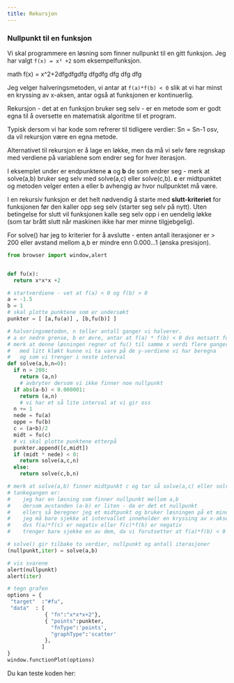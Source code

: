 ```yaml
---
title: Rekursjon
---
```


### Nullpunkt til en funksjon

Vi skal programmere en løsning som finner nullpunkt til en gitt funksjon.
Jeg har valgt `f(x) = x³ +2` som eksempelfunksjon.

math 
f(x) = x^2+2dfgdfgdfg
dfgdfg
dfg
dfg
dfg

Jeg velger halveringsmetoden, vi antar at `f(a)*f(b) < 0` slik at vi har minst
en kryssing av x-aksen, antar også at funksjonen er kontinuerlig.

Rekursjon - det at en funksjon bruker seg selv - er en metode som er godt egna til å oversette
en matematisk algoritme til et program.

Typisk dersom vi har kode som refrerer til tidligere verdier: Sn = Sn-1 osv, da vil rekursjon
være en egna metode.

Alternativet til rekursjon er å lage en løkke, men da må vi selv føre regnskap med verdiene på
variablene som endrer seg for hver iterasjon.

I eksemplet under er endpunktene **a** og **b** de som endrer seg - merk
at solve(a,b) bruker seg selv med solve(a,c) eller solve(c,b). **c** er midtpunktet
og metoden velger enten a eller b avhengig av hvor nullpunktet må være.

I en rekursiv funksjon er det helt nødvendig å starte med **slutt-kriteriet** for funksjonen
før den kaller opp seg selv (starter seg selv på nytt).
Uten betingelse for slutt vil funksjonen kalle seg selv opp i en uendelig løkke
(som tar brått slutt når maskinen ikke har mer minne tilgjebgelig).

For solve() har jeg to kriterier for å avslutte - enten antall iterasjoner er > 200
eller avstand mellom a,b er mindre enn 0.000...1 (ønska presisjon).


```python
from browser import window,alert


def fu(x):
  return x*x*x +2

# startverdiene - vet at f(a) < 0 og f(b) > 0
a = -1.5
b = 1
# skal plotte punktene som er undersøkt
punkter = [ [a,fu(a)] , [b,fu(b)] ]

# halveringsmetoden, n teller antall ganger vi halverer.
# a er nedre grense, b er øvre, antar at f(a) * f(b) < 0 dvs motsatt fortegn
# merk at denne løsningen regner ut fu() til samme x verdi flere ganger
#   med litt kløkt kunne vi ta vare på de y-verdiene vi har beregna
#   og som vi trenger i neste interval
def solve(a,b,n=0):
  if n > 200:
    return (a,n)
    # avbryter dersom vi ikke finner noe nullpunkt
  if abs(a-b) < 0.000001:
    return (a,n)
    # vi har et så lite interval at vi gir oss
  n += 1
  nede = fu(a)
  oppe = fu(b)
  c = (a+b)/2
  midt = fu(c)
  # vi skal plotte punktene etterpå
  punkter.append([c,midt])
  if (midt * nede) < 0:
    return solve(a,c,n)
  else:
    return solve(c,b,n)

# merk at solve(a,b) finner midtpunkt c og tar så solve(a,c) eller solve(c,b)
# tankegangen er:  
#    jeg har en løsning som finner nullpunkt mellom a,b 
#    dersom avstanden (a-b) er liten - da er det et nullpunkt
#    ellers så beregner jeg et midtpunkt og bruker løsningen på et mindre intervall
#    jeg må bare sjekke at intervallet inneholder en kryssing av x-aksen
#    dvs f(a)*f(c) er negativ eller f(c)*f(b) er negativ
#    trenger bare sjekke en av dem, da vi forutsetter at f(a)*f(b) < 0

# solve() gir tilbake to verdier, nullpunkt og antall iterasjoner
(nullpunkt,iter) = solve(a,b)

# vis svarene
alert(nullpunkt)
alert(iter)

# tegn grafen
options = {
 "target"  :"#fu",
 "data"  : [
            { "fn":"x*x*x+2"},
            { "points":punkter, 
              "fnType":'points',
              "graphType":'scatter'
            }, 
           ]
}
window.functionPlot(options)

```

Du kan teste koden her:

<quest-ion height="45" qid="84310"></quest-ion>